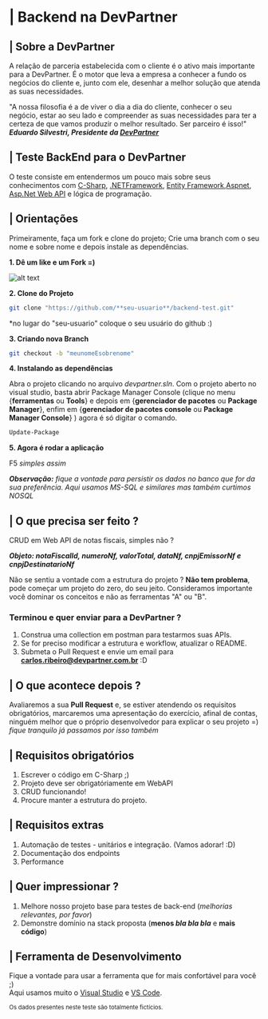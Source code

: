 # | Backend na DevPartner

## | Sobre a DevPartner

A relação de parceria estabelecida com o cliente é o ativo mais importante para a DevPartner. É o motor que leva a empresa a conhecer a fundo os negócios do cliente e, junto com ele, desenhar a melhor solução que atenda as suas necessidades.

"A nossa filosofia é a de viver o dia a dia do cliente, conhecer o seu negócio, estar ao seu lado e compreender as suas necessidades para ter a certeza de que vamos produzir o melhor resultado. Ser parceiro é isso!"  
 ***Eduardo Silvestri, Presidente da [DevPartner](http://devpartner.com.br/)***

## | Teste BackEnd para o DevPartner
O teste consiste em entendermos um pouco mais sobre seus conhecimentos com [C-Sharp](https://docs.microsoft.com/en-us/dotnet/csharp/), [.NETFramework](https://docs.microsoft.com/en-us/dotnet/framework/),
[Entity Framework](https://docs.microsoft.com/en-us/ef/),[Aspnet](https://docs.microsoft.com/en-us/aspnet/), [Asp.Net Web API](https://www.asp.net/web-api) e lógica de programação.

## | Orientações
Primeiramente, faça um fork e clone do projeto;
Crie uma branch com o seu nome e sobre nome e depois instale as dependências.   

**1. Dê um like e um Fork =)**

![alt text](./assets/image01.png "imagem fork")

**2. Clone do Projeto**
```sh
git clone "https://github.com/**seu-usuario**/backend-test.git"
```
*no lugar do "seu-usuario" coloque o seu usuário do github :)

**3. Criando nova Branch**
```sh
git checkout -b "meunomeEsobrenome"
```
**4. Instalando as dependências**

Abra o projeto clicando no arquivo *devpartner.sln*. Com o projeto aberto no visual studio, basta abrir Package Manager Console (clique no menu {**ferramentas** ou **Tools**} e depois em {**gerenciador de pacotes** ou **Package Manager**}, enfim em {**gerenciador de pacotes console** ou **Package Manager Console**} ) agora é só digitar o comando.

```sh
Update-Package
```

**5. Agora é rodar a aplicação**

F5
*simples assim*

***Observação:** fique a vontade para persistir os dados no banco que for da sua preferência. Aqui usamos MS-SQL e similares mas também curtimos NOSQL*

## | O que precisa ser feito ?

CRUD em Web API de notas fiscais, simples não ?

***Objeto: notaFiscalId, numeroNf, valorTotal, dataNf, cnpjEmissorNf e cnpjDestinatarioNf***

Não se sentiu a vontade com a estrutura do projeto ? **Não tem problema**, pode começar um projeto do zero, do seu jeito. Consideramos importante você dominar os conceitos e não as ferramentas "A" ou "B".

### Terminou e quer enviar para a DevPartner ?

1. Construa uma collection em postman para testarmos suas APIs.
2. Se for preciso modificar a estrutura e workflow, atualizar o README.
3. Submeta o Pull Request e envie um email para **carlos.ribeiro@devpartner.com.br** :D

## | O que acontece depois ?

Avaliaremos a sua **Pull Request** e, se estiver atendendo os requisitos obrigatórios, marcaremos uma apresentação do exercício, afinal de contas, ninguém melhor que o próprio desenvolvedor para explicar o seu projeto =)
*fique tranquilo já passamos por isso também*

## | Requisitos obrigatórios
1. Escrever o código em C-Sharp  ;)
2. Projeto deve ser obrigatóriamente em WebAPI
3. CRUD funcionando!
4. Procure manter a estrutura do projeto.

## | Requisitos extras 
1. Automação de testes - unitários e integração. (Vamos adorar! :D)
2. Documentação dos endpoints
3. Performance

## | Quer impressionar ?
1. Melhore nosso projeto base para testes de back-end (*melhorias relevantes, por favor*)
2. Demonstre domínio na stack proposta (**menos *bla bla bla*** e **mais código**)

## | Ferramenta de Desenvolvimento

Fique a vontade para usar a ferramenta que for mais confortável para você ;)   
Aqui usamos muito o [Visual Studio](https://www.visualstudio.com/) e [VS Code](https://code.visualstudio.com/).


<sub>Os dados presentes neste teste são totalmente fictícios.</sub>
